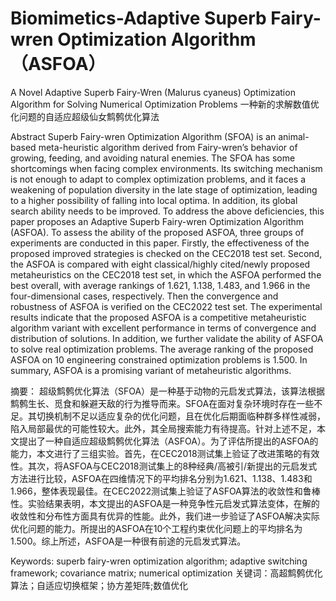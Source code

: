 # Biomimetics-Adaptive Superb Fairy-wren Optimization Algorithm（ASFOA）
A Novel Adaptive Superb Fairy-Wren (Malurus cyaneus) Optimization Algorithm for Solving Numerical Optimization Problems
一种新的求解数值优化问题的自适应超级仙女鹪鹩优化算法

Abstract
Superb Fairy-wren Optimization Algorithm (SFOA) is an animal-based meta-heuristic
algorithm derived from Fairy-wren’s behavior of growing, feeding, and avoiding natural
enemies. The SFOA has some shortcomings when facing complex environments. Its
switching mechanism is not enough to adapt to complex optimization problems, and it
faces a weakening of population diversity in the late stage of optimization, leading to a
higher possibility of falling into local optima. In addition, its global search ability needs to
be improved. To address the above deficiencies, this paper proposes an Adaptive Superb
Fairy-wren Optimization Algorithm (ASFOA). To assess the ability of the proposed ASFOA,
three groups of experiments are conducted in this paper. Firstly, the effectiveness of the
proposed improved strategies is checked on the CEC2018 test set. Second, the ASFOA is
compared with eight classical/highly cited/newly proposed metaheuristics on the CEC2018
test set, in which the ASFOA performed the best overall, with average rankings of 1.621,
1.138, 1.483, and 1.966 in the four-dimensional cases, respectively. Then the convergence
and robustness of ASFOA is verified on the CEC2022 test set. The experimental results
indicate that the proposed ASFOA is a competitive metaheuristic algorithm variant with
excellent performance in terms of convergence and distribution of solutions. In addition,
we further validate the ability of ASFOA to solve real optimization problems. The average
ranking of the proposed ASFOA on 10 engineering constrained optimization problems is
1.500. In summary, ASFOA is a promising variant of metaheuristic algorithms.


摘要：
超级鹪鹩优化算法（SFOA）是一种基于动物的元启发式算法，该算法根据鹪鹩生长、觅食和躲避天敌的行为推导而来。SFOA在面对复杂环境时存在一些不足。其切换机制不足以适应复杂的优化问题，且在优化后期面临种群多样性减弱，陷入局部最优的可能性较大。此外，其全局搜索能力有待提高。针对上述不足，本文提出了一种自适应超级鹪鹩优化算法（ASFOA）。为了评估所提出的ASFOA的能力，本文进行了三组实验。首先，在CEC2018测试集上验证了改进策略的有效性。其次，将ASFOA与CEC2018测试集上的8种经典/高被引/新提出的元启发式方法进行比较，ASFOA在四维情况下的平均排名分别为1.621、1.138、1.483和1.966，整体表现最佳。在CEC2022测试集上验证了ASFOA算法的收敛性和鲁棒性。实验结果表明，本文提出的ASFOA是一种竞争性元启发式算法变体，在解的收敛性和分布性方面具有优异的性能。此外，我们进一步验证了ASFOA解决实际优化问题的能力。所提出的ASFOA在10个工程约束优化问题上的平均排名为1.500。综上所述，ASFOA是一种很有前途的元启发式算法。

Keywords: superb fairy-wren optimization algorithm; adaptive switching framework;
covariance matrix; numerical optimization
关键词：高超鹪鹩优化算法；自适应切换框架；协方差矩阵;数值优化
